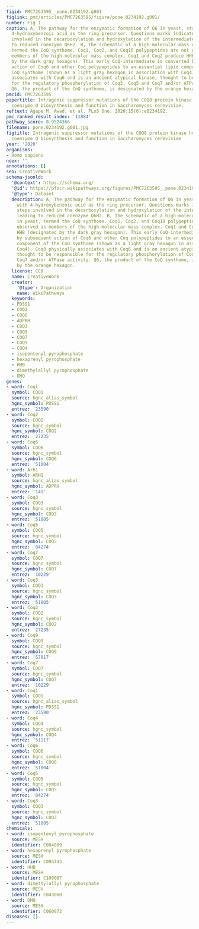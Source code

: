 ```yaml
---
figid: PMC7263595__pone.0234192.g001
figlink: pmc/articles/PMC7263595/figure/pone.0234192.g001/
number: Fig 1
caption: A, The pathway for the enzymatic formation of Q6 in yeast, starting with
  4-hydroxybenzoic acid as the ring precursor. Questions marks indicate unknown steps
  involved in the decarboxylation and hydroxylation of the intermediate(s) leading
  to reduced coenzyme Q6H2. B, The schematic of a high-molecular mass complex in yeast,
  termed the CoQ synthome. Coq1, Coq2, and Coq10 polypeptides are not observed as
  members of the high-molecular mass complex. Coq1 and Coq2 produce HHB (designated
  by the dark gray hexagon). This early CoQ-intermediate is converted by subsequent
  action of Coq6 and other Coq polypeptides to an essential lipid component of the
  CoQ synthome (shown as a light gray hexagon in association with Coq4). Coq8 physically
  associates with Coq6 and is an ancient atypical kinase, thought to be responsible
  for the regulatory phosphorylation of Coq3, Coq5 and Coq7 and/or ATPase activity.
  Q6, the product of the CoQ synthome, is designated by the orange hexagon.
pmcid: PMC7263595
papertitle: Intragenic suppressor mutations of the COQ8 protein kinase homolog restore
  coenzyme Q biosynthesis and function in Saccharomyces cerevisiae.
reftext: Agape M. Awad, et al. PLoS One. 2020;15(6):e0234192.
pmc_ranked_result_index: '11884'
pathway_score: 0.9524366
filename: pone.0234192.g001.jpg
figtitle: Intragenic suppressor mutations of the COQ8 protein kinase homolog restore
  coenzyme Q biosynthesis and function in Saccharomyces cerevisiae
year: '2020'
organisms:
- Homo sapiens
ndex: ''
annotations: []
seo: CreativeWork
schema-jsonld:
  '@context': https://schema.org/
  '@id': https://pfocr.wikipathways.org/figures/PMC7263595__pone.0234192.g001.html
  '@type': Dataset
  description: A, The pathway for the enzymatic formation of Q6 in yeast, starting
    with 4-hydroxybenzoic acid as the ring precursor. Questions marks indicate unknown
    steps involved in the decarboxylation and hydroxylation of the intermediate(s)
    leading to reduced coenzyme Q6H2. B, The schematic of a high-molecular mass complex
    in yeast, termed the CoQ synthome. Coq1, Coq2, and Coq10 polypeptides are not
    observed as members of the high-molecular mass complex. Coq1 and Coq2 produce
    HHB (designated by the dark gray hexagon). This early CoQ-intermediate is converted
    by subsequent action of Coq6 and other Coq polypeptides to an essential lipid
    component of the CoQ synthome (shown as a light gray hexagon in association with
    Coq4). Coq8 physically associates with Coq6 and is an ancient atypical kinase,
    thought to be responsible for the regulatory phosphorylation of Coq3, Coq5 and
    Coq7 and/or ATPase activity. Q6, the product of the CoQ synthome, is designated
    by the orange hexagon.
  license: CC0
  name: CreativeWork
  creator:
    '@type': Organization
    name: WikiPathways
  keywords:
  - PDSS1
  - COQ2
  - COQ6
  - ADPRH
  - COQ3
  - COQ5
  - COQ7
  - COQ9
  - COQ4
  - isopentenyl pyrophosphate
  - hexaprenyl pyrophosphate
  - HHB
  - dimethylallyl pyrophosphate
  - DMQ
genes:
- word: Coql
  symbol: COQ1
  source: hgnc_alias_symbol
  hgnc_symbol: PDSS1
  entrez: '23590'
- word: Coq2
  symbol: COQ2
  source: hgnc_symbol
  hgnc_symbol: COQ2
  entrez: '27235'
- word: Coq6
  symbol: COQ6
  source: hgnc_symbol
  hgnc_symbol: COQ6
  entrez: '51004'
- word: Arh1
  symbol: ARH1
  source: hgnc_alias_symbol
  hgnc_symbol: ADPRH
  entrez: '141'
- word: Coq3
  symbol: COQ3
  source: hgnc_symbol
  hgnc_symbol: COQ3
  entrez: '51805'
- word: Coq5
  symbol: COQ5
  source: hgnc_symbol
  hgnc_symbol: COQ5
  entrez: '84274'
- word: Coq7
  symbol: COQ7
  source: hgnc_symbol
  hgnc_symbol: COQ7
  entrez: '10229'
- word: Coq3
  symbol: COQ3
  source: hgnc_symbol
  hgnc_symbol: COQ3
  entrez: '51805'
- word: Coq2
  symbol: COQ2
  source: hgnc_symbol
  hgnc_symbol: COQ2
  entrez: '27235'
- word: Coq9
  symbol: COQ9
  source: hgnc_symbol
  hgnc_symbol: COQ9
  entrez: '57017'
- word: Coq7
  symbol: COQ7
  source: hgnc_symbol
  hgnc_symbol: COQ7
  entrez: '10229'
- word: Coq1
  symbol: COQ1
  source: hgnc_alias_symbol
  hgnc_symbol: PDSS1
  entrez: '23590'
- word: Coq4
  symbol: COQ4
  source: hgnc_symbol
  hgnc_symbol: COQ4
  entrez: '51117'
- word: Coq6
  symbol: COQ6
  source: hgnc_symbol
  hgnc_symbol: COQ6
  entrez: '51004'
- word: Coq5
  symbol: COQ5
  source: hgnc_symbol
  hgnc_symbol: COQ5
  entrez: '84274'
- word: Coq3
  symbol: COQ3
  source: hgnc_symbol
  hgnc_symbol: COQ3
  entrez: '51805'
chemicals:
- word: isopentenyl pyrophosphate
  source: MESH
  identifier: C004809
- word: hexaprenyl pyrophosphate
  source: MESH
  identifier: C094743
- word: HHB
  source: MESH
  identifier: C109007
- word: dimethylallyl pyrophosphate
  source: MESH
  identifier: C043060
- word: DMQ
  source: MESH
  identifier: C060872
diseases: []
---
```

